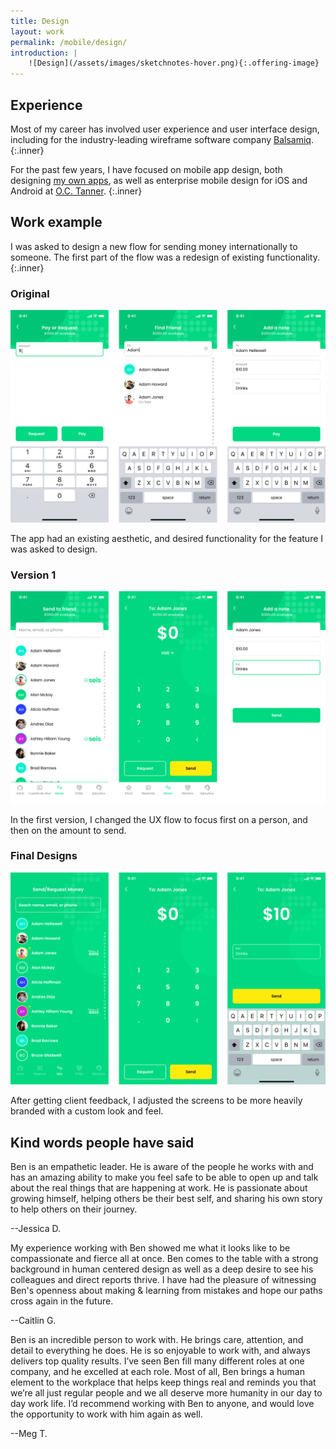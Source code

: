 ```yaml
---
title: Design
layout: work
permalink: /mobile/design/
introduction: |
    ![Design](/assets/images/sketchnotes-hover.png){:.offering-image}
---
```


## Experience

Most of my career has involved user experience and user interface design, including for the industry-leading wireframe software company [Balsamiq](https://balsamiq.com).
{:.inner}

For the past few years, I have focused on mobile app design, both designing [my own apps](/apps/), as well as enterprise mobile design for iOS and Android at [O.C.&nbsp;Tanner](https://www.octanner.com).
{:.inner}


## Work example

I was asked to design a new flow for sending money internationally to someone. The first part of the flow was a redesign of existing functionality.
{:.inner}

<div class="entries-grid">
    <div class="entry">
        <h3 class="entry-title">Original</h3>
        <img src="/assets/images/original-design.png" class="entry-image" alt="Original designs">
        <p class="entry-excerpt">The app had an existing aesthetic, and desired functionality for the feature I was asked to design.</p>
    </div>
    <div class="entry">
        <h3 class="entry-title">Version 1</h3>
        <img src="/assets/images/version-one.png" class="entry-image" alt="Design iteration">
        <p class="entry-excerpt">In the first version, I changed the UX flow to focus first on a person, and then on the amount to send.</p>
    </div>
    <div class="entry">
        <h3 class="entry-title">Final Designs</h3>
        <img src="/assets/images/final-design.png" class="entry-image" alt="Final designs">
        <p class="entry-excerpt">After getting client feedback, I adjusted the screens to be more heavily branded with a custom look and feel.</p>
    </div>
</div>


## Kind words people have said

<div class="entries-grid">
    <div class="entry">
        <p>Ben is an empathetic leader. He is aware of the people he works with and has an amazing ability to make you feel safe to be able to open up and talk about the real things that are happening at work. He is passionate about growing himself, helping others be their best self, and sharing his own story to help others on their journey.</p>
        <p class="entry-meta">--Jessica D.</p>
    </div>
    <div class="entry">
        <p>My experience working with Ben showed me what it looks like to be compassionate and fierce all at once. Ben comes to the table with a strong background in human centered design as well as a deep desire to see his colleagues and direct reports thrive. I have had the pleasure of witnessing Ben's openness about making & learning from mistakes and hope our paths cross again in the future.
        </p>        
        <p class="entry-meta">--Caitlin G.</p>
    </div>        
    <div class="entry">
        <p>Ben is an incredible person to work with. He brings care, attention, and detail to everything he does. He is so enjoyable to work with, and always delivers top quality results. I’ve seen Ben fill many different roles at one company, and he excelled at each role. Most of all, Ben brings a human element to the workplace that helps keep things real and reminds you that we’re all just regular people and we all deserve more humanity in our day to day work life. I’d recommend working with Ben to anyone, and would love the opportunity to work with him again as well.</p>
        <p class="entry-meta">--Meg T.</p>
    </div>
</div>
